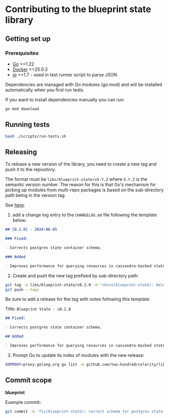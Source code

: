 # Contributing to the blueprint state library

## Getting set up

### Prerequisites

- [Go](https://golang.org/dl/) >=1.22
- [Docker](https://docs.docker.com/get-docker/) >=25.0.3
- [jq](https://stedolan.github.io/jq/download/) >=1.7 - used in test runner script to parse JSON

Dependencies are managed with Go modules (go.mod) and will be installed automatically when you first
run tests.

If you want to install dependencies manually you can run:

```bash
go mod download
```

## Running tests

```bash
bash ./scripts/run-tests.sh
```

## Releasing

To release a new version of the library, you need to create a new tag and push it to the repository.

The format must be `libs/blueprint-state/vX.Y.Z` where `X.Y.Z` is the semantic version number.
The reason for this is that Go's mechanism for picking up modules from multi-repo packages is based on the sub-directory path being in the version tag.

See [here](https://go.dev/wiki/Modules#publishing-a-release).

1. add a change log entry to the `CHANGELOG.md` file following the template below:

```markdown
## [0.2.0] - 2024-06-05

### Fixed:

- Corrects postgres state container schema.

### Added

- Improves performance for querying resources in cassandra-backed state container.
```

2. Create and push the new tag prefixed by sub-directory path:

```bash
git tag -a libs/blueprint-state/v0.2.0 -m "chore(blueprint-state): Release v0.2.0"
git push --tags
```

Be sure to add a release for the tag with notes following this template:

Title: `Blueprint State - v0.2.0`

```markdown
## Fixed:

- Corrects postgres state container schema.

## Added

- Improves performance for querying resources in cassandra-backed state container.
```

3. Prompt Go to update its index of modules with the new release:

```bash
GOPROXY=proxy.golang.org go list -m github.com/two-hundred/celerity/libs/blueprint-state@v0.2.0
```

## Commit scope

**blueprint**

Example commit:

```bash
git commit -m 'fix(blueprint-state): correct schema for postgres state container'
```
